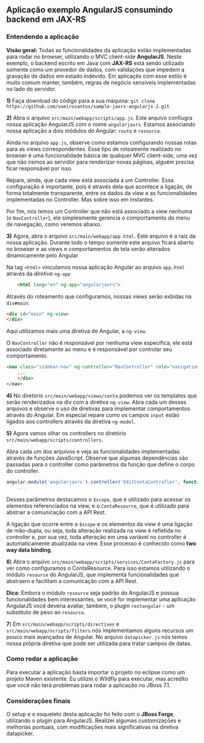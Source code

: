 ## Aplicação exemplo AngularJS consumindo backend em JAX-RS

### Entendendo a aplicação

**Visão geral:** Todas as funcionalidades da aplicação estão implementadas para rodar no browser, utilizando o MVC client-side **AngularJS**. Neste exemplo, o backend escrito em Java com **JAX-RS** está sendo utilizado somente como um provedor de dados, com validações que impedem a gravação de dados em estado indevido. Em aplicaçẽs com esse estilo é muito comum manter, também, regras de negócio sensíveis implementadas no lado do servidor.


**1)** Faça download do código para a sua máquina: `git clone https://github.com/soeirosantos/sample-jaxrs-angularjs-2.git`

**2)** Abra o arquivo `src/main/webapp/scripts/app.js`. Este arquivo confiugra nossa aplicação AngularJS com o nome `angularjaxrs`. Estamos associando nossa aplicação a dois módulos do Angular: `route` e `resource`.

Ainda no arquivo `app.js`, observe como estamos configurando nossas rotas para as views correspondentes. Esse tipo de roteamente realizado no browser é uma funcionalidade básica de qualquer MVC client-side, uma vez que não iremos ao servidor para renderizar novas páginas, alguém precisa ficar responsável por isso.

Repare, ainda, que cada view está associada a um Controller. Essa configuração é importante, pois é através dela que acontece a ligação, de forma totalmente transparente, entre os dados da view e as funcionalidades implementadas no Controller. Mas sobre isso em instantes.

Por fim, nós temos um Controller que não está associado a view nenhuma (o `NavController`), ele simplesmente gerencia o comportamento do menu de navegação, como veremos abaixo.

**3)** Agora, abra o arquivo  `src/main/webapp/app.html`. Este arquivo é a raiz da nossa aplicação. Durante todo o tempo somente este arquivo ficará aberto no browser e as views e comportamentos de tela serão alterados dinamicamente pelo Angular.

Na tag `<html>` vinculamos nossa aplicação Angular ao arquivo `app.html` através da *diretiva* `ng-app`
```html
    <html lang="en" ng-app="angularjaxrs">
```

Através do roteamento que configuramos, nossas views serão exbidas na `div#main`:
```html
<div id="main" ng-view>
</div>
```
Aqui utilizamos mais uma diretiva do Angular, a `ng-view`.

O `NavController` não é responsável por nenhuma view específica, ele está associado diretamente ao menu e é responsável por controlar seu comportamento.
```html
<nav class="sidebar-nav" ng-controller="NavController" role="navigation">
    ...
    </div>
</nav>
```

**4)** No diretório `src/main/webapp/views/conta` podemos ver os templates que serão renderizados na div com a diretiva `ng-view`. Abra cada um desses arquivos e observe o uso de diretivas para implementar comportamentos através do Angular. Em especial repare como os campos `input` estão ligados aos controllers através da diretiva `ng-model`.

**5)** Agora vamos olhar os controllers no diretório `src/main/webapp/scripts/controllers`.

Abra cada um dos arquivos e veja as funcionalidades implementadas através de funções JavaScript. Observe que algumas dependências são passadas para o controller como parâmetros da função que define o corpo do controller.

```javascript
angular.module('angularjaxrs').controller('EditContaController', function($scope, $routeParams, $location, ContaResource ) {
    ...
```
Desses parâmetros destacamos o `$scope`, que é utilizado para acessar os elementos referenciados na view, e o `ContaResource`, que é utilizado para abstrair a comunicação com a API Rest.

A ligação que ocorre entre o `$scope` e os elementos da view é uma ligação de mão-dupla, ou seja, toda alteração realizada na view é refletida no controller e, por sua vez, toda alteração em uma variável no controller é automaticamente atualizada na view. Esse processo é conhecido como **two way data binding**.

**6**) Abra o arquivo `src/main/webapp/scripts/services/ContaFactory.js` para ver como configuramos o ContaResource. Para isso estamos utilizando o módulo `resource` do AngularJS, que implementa funcionalidades que abstraem e facilitam a comunicação com a API Rest.

**Dica:** Embora o módulo `resource` seja padrão do AngularJS e possua funcionalidades bem interessantes, se você for implementar uma aplicação AngularJS você deveria avaliar, também, o plugin `restangular` - um substituto de peso ao `resource`.

**7**) Em `src/main/webapp/scripts/directives` e `src/main/webapp/scripts/filters` nós implementamos alguns recursos um pouco mais avançados de Angular. No arquivo `datapicker.js` nós temos nossa própria diretiva que pode ser utilizada para tratar campos de datas.

### Como rodar a aplicação

Para executar a aplicação basta importar o projeto no eclipse como um projeto Maven existente. Eu utilizei o Wildfly para executar, mas acredito que você não terá problemas para rodar a aplicação no JBoss 7.1.

### Considerações finais

O setup e o esqueleto desta aplicação foi feito com o **JBoss Forge**, utilizando o plugin para AngularJS. Realizei algumas customizações e melhorias pontuais, com modificações mais significativas na diretiva datapicker.
